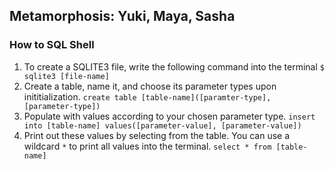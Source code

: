 ## Metamorphosis: Yuki, Maya, Sasha

### How to SQL Shell
1. To create a SQLITE3 file, write the following command into the terminal `$ sqlite3 [file-name]`
2. Create a table, name it, and choose its parameter types upon inititialization. `create table [table-name]([paramter-type], [parameter-type])`
3. Populate with values according to your chosen parameter type. `insert into [table-name] values([parameter-value], [parameter-value])`
4. Print out these values by selecting from the table. You can use a wildcard `*` to print all values into the terminal. `select * from [table-name]`